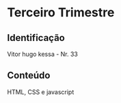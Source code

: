 # Terceiro Trimestre

## Identificação
Vitor hugo kessa - Nr. 33

## Conteúdo
HTML, CSS e javascript
